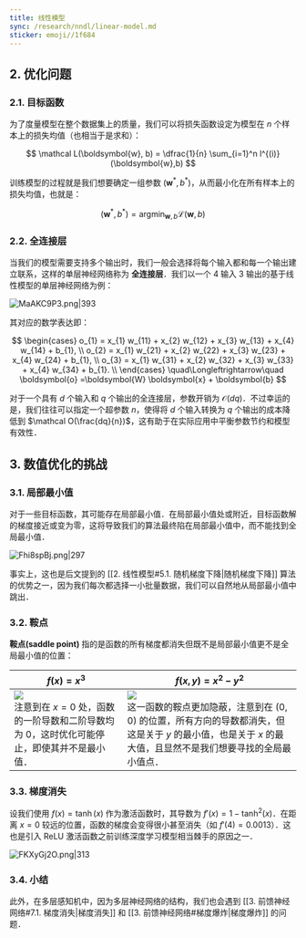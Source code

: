 ```yaml
---
title: 线性模型
sync: /research/nndl/linear-model.md
sticker: emoji//1f684
---
```


## 2. 优化问题

### 2.1. 目标函数

为了度量模型在整个数据集上的质量，我们可以将损失函数设定为模型在 $n$ 个样本上的损失均值（也相当于是求和）：

$$
\mathcal L(\boldsymbol{w}, b) = \dfrac{1}{n} \sum_{i=1}^n l^{(i)} (\boldsymbol{w},b)
$$

训练模型的过程就是我们想要确定一组参数 $(\boldsymbol{w}^\ast,b^\ast)$，从而最小化在所有样本上的损失均值，也就是：

$$
(\boldsymbol{w}^\ast, b^\ast) = \operatorname*{argmin}_{\boldsymbol{w},b} \mathcal L(\boldsymbol{w}, b)
$$

### 2.2. 全连接层

当我们的模型需要支持多个输出时，我们一般会选择将每个输入都和每一个输出建立联系，这样的单层神经网络称为 **全连接层**．我们以一个 $4$ 输入 $3$ 输出的基于线性模型的单层神经网络为例：

![MaAKC9P3.png|393](https://img.memset0.cn/2024/08/15/MaAKC9P3.png)

其对应的数学表达即：

$$
\begin{cases}
o_{1} = x_{1} w_{11} + x_{2} w_{12} + x_{3} w_{13} + x_{4} w_{14} + b_{1},  \\
o_{2} = x_{1} w_{21} + x_{2} w_{22} + x_{3} w_{23} + x_{4} w_{24} + b_{1},  \\
o_{3} = x_{1} w_{31} + x_{2} w_{32} + x_{3} w_{33} + x_{4} w_{34} + b_{1}.  \\
\end{cases} \quad\Longleftrightarrow\quad
\boldsymbol{o} =\boldsymbol{W} \boldsymbol{x} + \boldsymbol{b}
$$

对于一个具有 $d$ 个输入和 $q$ 个输出的全连接层，参数开销为 $\mathcal O(dq)$．不过幸运的是，我们往往可以指定一个超参数 $n$，使得将 $d$ 个输入转换为 $q$ 个输出的成本降低到 $\mathcal O(\frac{dq}{n})$，这有助于在实际应用中平衡参数节约和模型有效性．

## 3. 数值优化的挑战

### 3.1. 局部最小值

对于一些目标函数，其可能存在局部最小值．在局部最小值处或附近，目标函数解的梯度接近或变为零，这将导致我们的算法最终陷在局部最小值中，而不能找到全局最小值．

![Fhi8spBj.png|297](https://img.memset0.cn/2024/08/17/Fhi8spBj.png)

事实上，这也是后文提到的 [[2. 线性模型#5.1. 随机梯度下降|随机梯度下降]] 算法的优势之一，因为我们每次都选择一小批量数据，我们可以自然地从局部最小值中跳出．

### 3.2. 鞍点

**鞍点(saddle point)** 指的是函数的所有梯度都消失但既不是局部最小值更不是全局最小值的位置：

| $f(x)=x^{3}$                                                                                                                                       | $f(x,y)=x^{2}-y^{2}$                                                                                                                                                                                                 |
| -------------------------------------------------------------------------------------------------------------------------------------------------- | -------------------------------------------------------------------------------------------------------------------------------------------------------------------------------------------------------------------- |
| ![](https://img.memset0.cn/2024/08/17/1W9YR2hi.png)<br>注意到在 $x=0$ 处，函数的一阶导数和二阶导数均为 $0$，这时优化可能停止，即使其并不是最小值． | ![](https://img.memset0.cn/2024/08/17/D2wSw46O.png)<br>这一函数的鞍点更加隐蔽，注意到在 $(0,0)$ 的位置，所有方向的导数都消失，但这是关于 $y$ 的最小值，也是关于 $x$ 的最大值，且显然不是我们想要寻找的全局最小值点． |

### 3.3. 梯度消失

设我们使用 $f(x)=\tanh(x)$ 作为激活函数时，其导数为 $f'(x)= 1-\tanh^{2}(x)$．在距离 $x=0$ 较远的位置，函数的梯度会变得很小甚至消失（如 $f'(4)=0.0013$）．这也是引入 ReLU 激活函数之前训练深度学习模型相当棘手的原因之一．

![FKXyGj2O.png|313](https://img.memset0.cn/2024/08/17/FKXyGj2O.png)

### 3.4. 小结

此外，在多层感知机中，因为多层神经网络的结构，我们也会遇到 [[3. 前馈神经网络#7.1. 梯度消失|梯度消失]] 和 [[3. 前馈神经网络#梯度爆炸|梯度爆炸]] 的问题．
